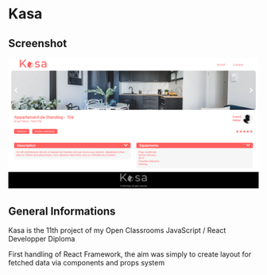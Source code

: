 # Kasa

## Screenshot

![Kasa Screenshot](/src/assets/Screenshot.png)

## General Informations

Kasa is the 11th project of my Open Classrooms JavaScript / React Developper Diploma

First handling of React Framework, the aim was simply to create layout for fetched data via components and props system